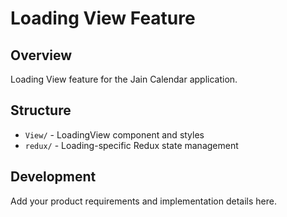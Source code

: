 # Loading View Feature

## Overview
Loading View feature for the Jain Calendar application.

## Structure
- `View/` - LoadingView component and styles
- `redux/` - Loading-specific Redux state management

## Development
Add your product requirements and implementation details here.